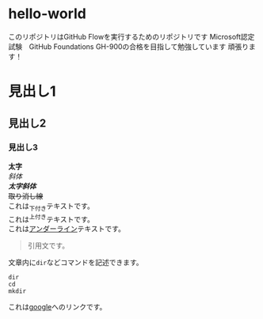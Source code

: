 # hello-world
このリポジトリはGitHub Flowを実行するためのリポジトリです
Microsoft認定試験　GitHub Foundations GH-900の合格を目指して勉強しています
頑張ります！

# 見出し1
## 見出し2
### 見出し3

**太字**  
*斜体*  
***太字斜体***  
~~取り消し線~~  
これは<sub>下付き</sub>テキストです。  
これは<sup>上付き</sup>テキストです。  
これは<ins>アンダーライン</ins>テキストです。  
> 引用文です。

文章内に`dir`などコマンドを記述できます。
```
dir
cd
mkdir
```
これは[google](http://www.google.co.jp/)へのリンクです。

